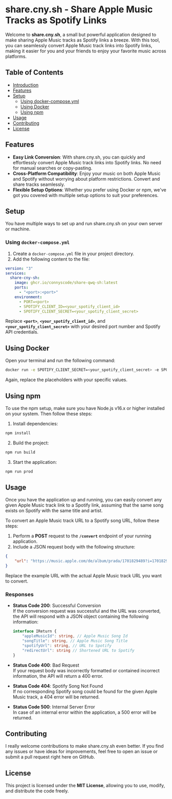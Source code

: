 # share.cny.sh - Share Apple Music Tracks as Spotify Links

Welcome to **share.cny.sh**, a small but powerful application designed to make sharing Apple Music tracks as Spotify links a breeze. With this tool, you can seamlessly convert Apple Music track links into Spotify links, making it easier for you and your friends to enjoy your favorite music across platforms.

## Table of Contents
- [Introduction](#sharecnysh)
- [Features](#features)
- [Setup](#setup)
  - [Using docker-compose.yml](#using-docker-composeyml)
  - [Using Docker](#using-docker)
  - [Using npm](#using-npm)
- [Usage](#usage)
- [Contributing](#contributing)
- [License](#license)

## Features

- **Easy Link Conversion**: With share.cny.sh, you can quickly and effortlessly convert Apple Music track links into Spotify links. No need for manual searches or copy-pasting.
- **Cross-Platform Compatibility**: Enjoy your music on both Apple Music and Spotify without worrying about platform restrictions. Convert and share tracks seamlessly.
- **Flexible Setup Options**: Whether you prefer using Docker or npm, we've got you covered with multiple setup options to suit your preferences.

## Setup

You have multiple ways to set up and run share.cny.sh on your own server or machine.

### Using `docker-compose.yml`

1. Create a `docker-compose.yml` file in your project directory.
2. Add the following content to the file:

```yaml
version: "3"
services:
  share-cny-sh:
    image: ghcr.io/connyscode/share-qwq-sh:latest
    ports:
      - "<port>:<port>"
    environment:
      - PORT=<port>
      - SPOTIFY_CLIENT_ID=<your_spotify_client_id>
      - SPOTIFY_CLIENT_SECRET=<your_spotify_client_secret>
```
Replace **`<port>`**, **`<your_spotify_client_id>`**, and **`<your_spotify_client_secret>`** with your desired port number and Spotify API credentials.

## Using Docker
Open your terminal and run the following command:

```bash
docker run -e SPOTIFY_CLIENT_SECRET=<your_spotify_client_secret> -e SPOTIFY_CLIENT_ID=<your_spotify_client_id> -e PORT=<port> ghcr.io/connyscode/share-qwq-sh:latest
```

Again, replace the placeholders with your specific values.

## Using npm
To use the npm setup, make sure you have Node.js v16.x or higher installed on your system. Then follow these steps:

1. Install dependencies:
```bash
npm install
```
2. Build the project:
```bash
npm run build
```
3. Start the application:
```bash
npm run prod
```

## Usage
Once you have the application up and running, you can easily convert any given Apple Music track link to a Spotify link, assuming that the same song exists on Spotify with the same title and artist.

To convert an Apple Music track URL to a Spotify song URL, follow these steps:

1. Perform a **POST** request to the **`/convert`** endpoint of your running application.
2. Include a JSON request body with the following structure:

```json
{
    "url": "https://music.apple.com/de/album/prada/1701829489?i=1701829495&l=en-GB"
}
```

Replace the example URL with the actual Apple Music track URL you want to convert.  

### Responses
- **Status Code 200**: Successful Conversion  
  If the conversion request was successful and the URL was converted, the API will respond with a JSON object containing the following information:
  ```ts
  interface IReturn {
      "appleMusicId": string, // Apple Music Song Id
      "songTitle": string, // Apple Music Song Title
      "spotifyUrl": string, // URL to Spotify
      "redirectUrl": string // Shortened URL to Spotify
  }
  ```
- **Status Code 400**: Bad Request  
If your request body was incorrectly formatted or contained incorrect information, the API will return a 400 error.

- **Status Code 404**: Spotify Song Not Found  
If no corresponding Spotify song could be found for the given Apple Music track, a 404 error will be returned.

- **Status Code 500**: Internal Server Error  
In case of an internal error within the application, a 500 error will be returned.

## Contributing
I really welcome contributions to make share.cny.sh even better. If you find any issues or have ideas for improvements, feel free to open an issue or submit a pull request right here on GitHub.

## License
This project is licensed under the **__MIT License__**, allowing you to use, modify, and distribute the code freely.
